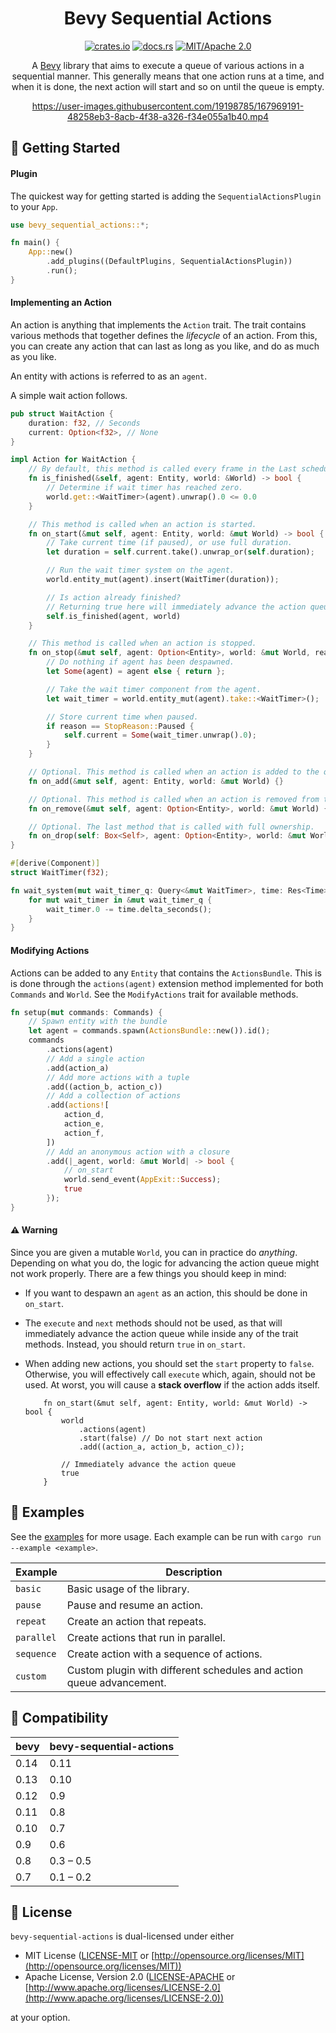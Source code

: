 <div align="center">

# Bevy Sequential Actions

[![crates.io](https://img.shields.io/crates/v/bevy-sequential-actions?style=flat-square)](https://crates.io/crates/bevy-sequential-actions)
[![docs.rs](https://img.shields.io/docsrs/bevy-sequential-actions?style=flat-square)](https://docs.rs/bevy_sequential_actions)
[![MIT/Apache 2.0](https://img.shields.io/crates/l/bevy-sequential-actions?style=flat-square)](https://github.com/hikikones/bevy-sequential-actions#license)


A [Bevy](https://bevyengine.org) library that aims to execute a queue of various actions in a sequential manner.
This generally means that one action runs at a time, and when it is done,
the next action will start and so on until the queue is empty.

https://user-images.githubusercontent.com/19198785/167969191-48258eb3-8acb-4f38-a326-f34e055a1b40.mp4

</div>

## 📜 Getting Started

#### Plugin

The quickest way for getting started is adding the `SequentialActionsPlugin` to your `App`.

```rust
use bevy_sequential_actions::*;

fn main() {
    App::new()
        .add_plugins((DefaultPlugins, SequentialActionsPlugin))
        .run();
}
```

#### Implementing an Action

An action is anything that implements the `Action` trait.
The trait contains various methods that together defines the _lifecycle_ of an action.
From this, you can create any action that can last as long as you like,
and do as much as you like.

An entity with actions is referred to as an `agent`.

A simple wait action follows.

```rust
pub struct WaitAction {
    duration: f32, // Seconds
    current: Option<f32>, // None
}

impl Action for WaitAction {
    // By default, this method is called every frame in the Last schedule.
    fn is_finished(&self, agent: Entity, world: &World) -> bool {
        // Determine if wait timer has reached zero.
        world.get::<WaitTimer>(agent).unwrap().0 <= 0.0
    }

    // This method is called when an action is started.
    fn on_start(&mut self, agent: Entity, world: &mut World) -> bool {
        // Take current time (if paused), or use full duration.
        let duration = self.current.take().unwrap_or(self.duration);

        // Run the wait timer system on the agent.
        world.entity_mut(agent).insert(WaitTimer(duration));

        // Is action already finished?
        // Returning true here will immediately advance the action queue.
        self.is_finished(agent, world)
    }

    // This method is called when an action is stopped.
    fn on_stop(&mut self, agent: Option<Entity>, world: &mut World, reason: StopReason) {
        // Do nothing if agent has been despawned.
        let Some(agent) = agent else { return };

        // Take the wait timer component from the agent.
        let wait_timer = world.entity_mut(agent).take::<WaitTimer>();

        // Store current time when paused.
        if reason == StopReason::Paused {
            self.current = Some(wait_timer.unwrap().0);
        }
    }

    // Optional. This method is called when an action is added to the queue.
    fn on_add(&mut self, agent: Entity, world: &mut World) {}

    // Optional. This method is called when an action is removed from the queue.
    fn on_remove(&mut self, agent: Option<Entity>, world: &mut World) {}

    // Optional. The last method that is called with full ownership.
    fn on_drop(self: Box<Self>, agent: Option<Entity>, world: &mut World, reason: DropReason) {}
}

#[derive(Component)]
struct WaitTimer(f32);

fn wait_system(mut wait_timer_q: Query<&mut WaitTimer>, time: Res<Time>) {
    for mut wait_timer in &mut wait_timer_q {
        wait_timer.0 -= time.delta_seconds();
    }
}
```

#### Modifying Actions

Actions can be added to any `Entity` that contains the `ActionsBundle`.
This is is done through the `actions(agent)`
extension method implemented for both `Commands` and `World`.
See the `ModifyActions` trait for available methods.

```rust
fn setup(mut commands: Commands) {
    // Spawn entity with the bundle
    let agent = commands.spawn(ActionsBundle::new()).id();
    commands
        .actions(agent)
        // Add a single action
        .add(action_a)
        // Add more actions with a tuple
        .add((action_b, action_c))
        // Add a collection of actions
        .add(actions![
            action_d,
            action_e,
            action_f,
        ])
        // Add an anonymous action with a closure
        .add(|_agent, world: &mut World| -> bool {
            // on_start
            world.send_event(AppExit::Success);
            true
        });
}
```

#### ⚠️ Warning

Since you are given a mutable `World`, you can in practice do _anything_.
Depending on what you do, the logic for advancing the action queue might not work properly.
There are a few things you should keep in mind:

* If you want to despawn an `agent` as an action, this should be done in `on_start`.
* The `execute` and `next` methods should not be used,
    as that will immediately advance the action queue while inside any of the trait methods.
    Instead, you should return `true` in `on_start`.
* When adding new actions, you should set the `start` property to `false`.
    Otherwise, you will effectively call `execute` which, again, should not be used.
    At worst, you will cause a **stack overflow** if the action adds itself.

    ```rust,no_run
        fn on_start(&mut self, agent: Entity, world: &mut World) -> bool {
            world
                .actions(agent)
                .start(false) // Do not start next action
                .add((action_a, action_b, action_c));

            // Immediately advance the action queue
            true
        }
    ```

## 📎 Examples

See the [examples](examples/) for more usage.
Each example can be run with `cargo run --example <example>`.

| Example | Description |
| ------- | ----------- |
| `basic` | Basic usage of the library. |
| `pause` | Pause and resume an action. |
| `repeat` | Create an action that repeats. |
| `parallel` | Create actions that run in parallel. |
| `sequence` | Create action with a sequence of actions. |
| `custom` | Custom plugin with different schedules and action queue advancement. |

## 📌 Compatibility

| bevy | bevy-sequential-actions |
| ---- | ----------------------- |
| 0.14 | 0.11                    |
| 0.13 | 0.10                    |
| 0.12 | 0.9                     |
| 0.11 | 0.8                     |
| 0.10 | 0.7                     |
| 0.9  | 0.6                     |
| 0.8  | 0.3 – 0.5               |
| 0.7  | 0.1 – 0.2               |

## 🔖 License

`bevy-sequential-actions` is dual-licensed under either

* MIT License ([LICENSE-MIT](LICENSE-MIT) or [http://opensource.org/licenses/MIT](http://opensource.org/licenses/MIT))
* Apache License, Version 2.0 ([LICENSE-APACHE](LICENSE-APACHE) or [http://www.apache.org/licenses/LICENSE-2.0](http://www.apache.org/licenses/LICENSE-2.0))

at your option.